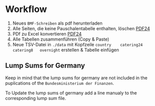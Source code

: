 # Workflow

1. Neues `BMF-Schreiben` als pdf herunterladen
2. Alle Seiten, die keine Pauschalentabelle enthalten, löschen [PDF24](https://tools.pdf24.org/de/seiten-entfernen)
3. PDf zu Excel konvertieren [PDF24](https://tools.pdf24.org/de/von-pdf-umwandeln)
4. Alle Tabellen zusammenführen (Copy & Paste)
5. Neue TSV-Datei in `./data` mit Kopfzeile `country	catering24	catering8	overnight` erstellen & Tabelle einfügen

## Lump Sums for Germany

Keep in mind that the lump sums for germany are not included in the puplications of the `Bundesministerium der Finanzen`.

To Update the lump sums of germany add a line manualy to the corresponding lump sum file.
